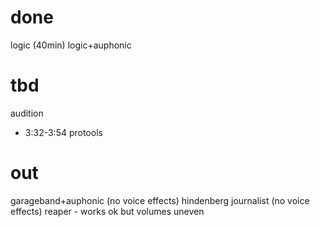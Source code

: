 # done
logic (40min)
logic+auphonic

# tbd
audition
- 3:32-3:54
protools

# out
garageband+auphonic (no voice effects)
hindenberg journalist (no voice effects)
reaper
	- works ok but volumes uneven
